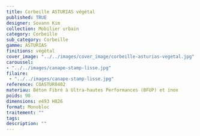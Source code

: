 ```yaml
---
title: Corbeille ASTURIAS végétal
published: TRUE
designer: Sovann Kim
collection: Mobilier urbain
category: Corbeille
sub_category: Corbeille
gamme: ASTURIAS
finitions: végétal
cover_image: "../../images/cover_image/corbeille-asturias-vegetal.jpg"
caroussel: 
- "../../images/canape-stamp-lisse.jpg"
filaire: 
 - "../../images/canape-stamp-lisse.jpg"
reference: COASTUR0402
materiau: Béton Fibré à Ultra-hautes Performances (BFUP) et inox
poids: 98
dimensions: ⌀493 H826 
format: Monobloc
traitement: ""
tags: 
description: ""
---
```

